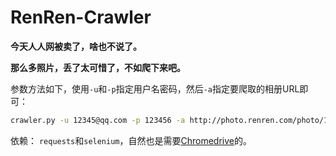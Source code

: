 # RenRen-Crawler
**今天人人网被卖了，啥也不说了。**

**那么多照片，丢了太可惜了，不如爬下来吧。**

参数方法如下，使用`-u`和`-p`指定用户名密码，然后`-a`指定要爬取的相册URL即可：
```bash
crawler.py -u 12345@qq.com -p 123456 -a http://photo.renren.com/photo/123456789/album-123456789/v7
```
依赖：
`requests`和`selenium`，自然也是需要[Chromedrive](https://sites.google.com/a/chromium.org/chromedriver/home)的。